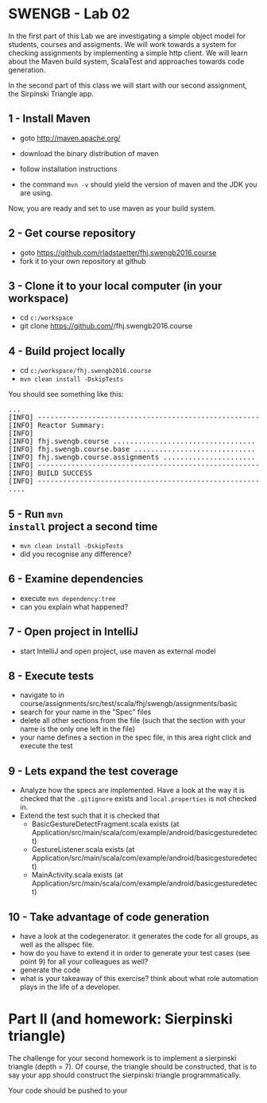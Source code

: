 # SWENGB - Lab 02

In the first part of this Lab we are investigating a simple object model for students, courses and
assigments. We will work towards a system for checking assignments by implementing a simple http 
client. We will learn about the Maven build system, ScalaTest and approaches towards code generation.

In the second part of this class we will start with our second assignment, the Sirpinski Triangle
app.

## 1 - Install Maven

- goto http://maven.apache.org/
- download the binary distribution of maven
- follow installation instructions

- the command <code>mvn -v</code> should yield the version of maven and the JDK you are using.

Now, you are ready and set to use maven as your build system.

## 2 - Get course repository

- goto https://github.com/rladstaetter/fhj.swengb2016.course
- fork it to your own repository at github

## 3 - Clone it to your local computer (in your workspace)

- cd <code>c:/workspace</code>
- git clone https://github.com/<yourgitubusername>/fhj.swengb2016.course

## 4 - Build project locally

- cd <code>c:/workspace/fhj.swengb2016.course</code> 
- <code>mvn clean install -DskipTests</code>

You should see something like this:

<pre>
...
[INFO] ------------------------------------------------------------------------
[INFO] Reactor Summary:
[INFO] 
[INFO] fhj.swengb.course .................................. SUCCESS [  0.763 s]
[INFO] fhj.swengb.course.base ............................. SUCCESS [  2.917 s]
[INFO] fhj.swengb.course.assignments ...................... SUCCESS [  7.958 s]
[INFO] ------------------------------------------------------------------------
[INFO] BUILD SUCCESS
[INFO] ------------------------------------------------------------------------
....
</pre>

## 5 - Run <code>mvn install</code> project a second time

- <code>mvn clean install -DskipTests</code>
- did you recognise any difference?
  
## 6 - Examine dependencies
 
- execute <code>mvn dependency:tree</code>
- can you explain what happened?
  
## 7 - Open project in IntelliJ

- start IntelliJ and open project, use maven as external model

## 8 - Execute tests
 
- navigate to in course/assignments/src/test/scala/fhj/swengb/assignments/basic
- search for your name in the "Spec" files
- delete all other sections from the file (such that the section with your name is the only one left in the file)
- your name defines a section in the spec file, in this area right click and execute the test

## 9 - Lets expand the test coverage

- Analyze how the specs are implemented. Have a look at the way it is checked that the <code>.gitignore</code>
 exists and <code>local.properties</code> is not checked in.
- Extend the test such that it is checked that
  - BasicGestureDetectFragment.scala exists (at Application/src/main/scala/com/example/android/basicgesturedetect)
  - GestureListener.scala exists (at Application/src/main/scala/com/example/android/basicgesturedetect)
  - MainActivity.scala exists (at Application/src/main/scala/com/example/android/basicgesturedetect)

## 10 - Take advantage of code generation

- have a look at the codegenerator. it generates the code for all groups, as well as the allspec file.
- how do you have to extend it in order to generate your test cases (see point 9) for all your colleagues as well?
- generate the code
- what is your takeaway of this exercise? think about what role automation plays in the life of a developer.

# Part II (and homework: Sierpinski triangle)

The challenge for your second homework is to implement a sierpinski triangle (depth = 7). Of course, the triangle
should be constructed, that is to say your app should construct the sierpinski triangle programmatically.

Your code should be pushed to your 
 